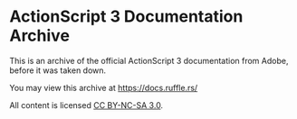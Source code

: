 # ActionScript 3 Documentation Archive

This is an archive of the official ActionScript 3 documentation from Adobe, before it was taken down.

You may view this archive at https://docs.ruffle.rs/

All content is licensed [CC BY-NC-SA 3.0](https://creativecommons.org/licenses/by-nc-sa/3.0/).

